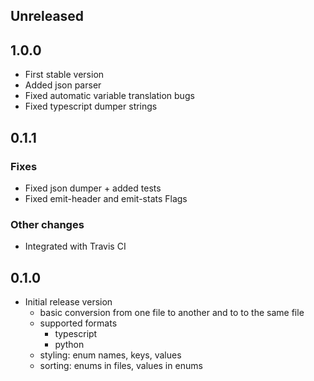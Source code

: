 ## Unreleased

## 1.0.0

* First stable version
* Added json parser
* Fixed automatic variable translation bugs
* Fixed typescript dumper strings

## 0.1.1

### Fixes

* Fixed json dumper + added tests
* Fixed emit-header and emit-stats Flags

### Other changes

* Integrated with Travis CI

## 0.1.0

* Initial release version
  * basic conversion from one file to another and to to the same file
  * supported formats
    * typescript
    * python
  * styling: enum names, keys, values
  * sorting: enums in files, values in enums
